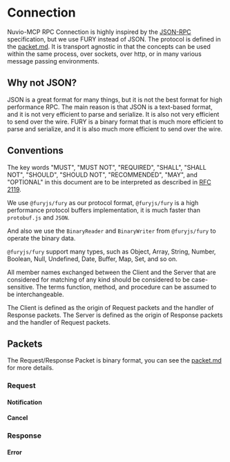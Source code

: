 # Connection

Nuvio-MCP RPC Connection is highly inspired by the [JSON-RPC](https://www.jsonrpc.org/specification) specification, but we use FURY instead of JSON. The protocol is defined in the [packet.md](./packet.md). It is transport agnostic in that the concepts can be used within the same process, over sockets, over http, or in many various message passing environments.

## Why not JSON?

JSON is a great format for many things, but it is not the best format for high performance RPC. The main reason is that JSON is a text-based format, and it is not very efficient to parse and serialize. It is also not very efficient to send over the wire. FURY is a binary format that is much more efficient to parse and serialize, and it is also much more efficient to send over the wire.

## Conventions

The key words "MUST", "MUST NOT", "REQUIRED", "SHALL", "SHALL NOT", "SHOULD", "SHOULD NOT", "RECOMMENDED", "MAY", and "OPTIONAL" in this document are to be interpreted as described in [RFC 2119](http://www.ietf.org/rfc/rfc2119.txt).

We use `@furyjs/fury` as our protocol format, `@furyjs/fury` is a high performance protocol buffers implementation, it is much faster than `protobuf.js` and `JSON`.

And also we use the `BinaryReader` and `BinaryWriter` from `@furyjs/fury` to operate the binary data.

`@furyjs/fury` support many types, such as Object, Array, String, Number, Boolean, Null, Undefined, Date, Buffer, Map, Set, and so on.

All member names exchanged between the Client and the Server that are considered for matching of any kind should be considered to be case-sensitive. The terms function, method, and procedure can be assumed to be interchangeable.

The Client is defined as the origin of Request packets and the handler of Response packets. The Server is defined as the origin of Response packets and the handler of Request packets.

## Packets

The Request/Response Packet is binary format, you can see the [packet.md](./packet.md) for more details.

### Request

#### Notification

#### Cancel

### Response

#### Error
